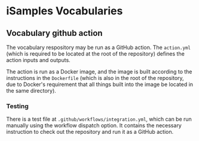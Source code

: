 # iSamples Vocabularies 

## Vocabulary github action

The vocabulary respository may be run as a GitHub action.  The `action.yml` (which is required to be located at the root of the repository) defines the action inputs and outputs.  

The action is run as a Docker image, and the image is built according to the instructions in the `Dockerfile` (which is also in the root of the repository, due to Docker's requirement that all things built into the image be located in the same directory).

### Testing
There is a test file at `.github/workflows/integration.yml`, which can be run manually using the workflow dispatch option.  It contains the necessary instruction to check out the repository and run it as a GitHub action.